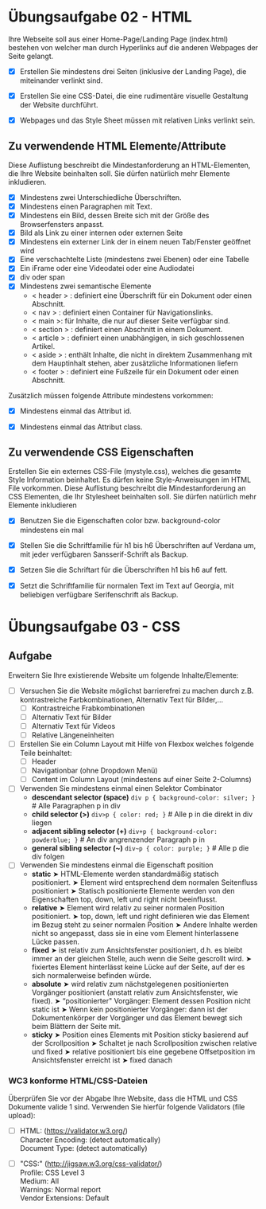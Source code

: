 # Übungsaufgabe 02 - HTML

Ihre Webseite soll aus einer Home-Page/Landing Page (index.html) bestehen von welcher man durch Hyperlinks auf die anderen Webpages der Seite gelangt.

- [x] Erstellen Sie mindestens drei Seiten (inklusive der Landing Page), die miteinander verlinkt sind.
- [x] Erstellen Sie eine CSS-Datei, die eine rudimentäre visuelle Gestaltung der Website durchführt.
- [x] Webpages und das Style Sheet müssen mit relativen Links verlinkt sein.


## Zu verwendende HTML Elemente/Attribute

Diese Auflistung beschreibt die Mindestanforderung an HTML-Elementen, die Ihre Website beinhalten soll. Sie dürfen natürlich mehr Elemente inkludieren.

- [x] Mindestens zwei Unterschiedliche Überschriften.
- [x] Mindestens einen Paragraphen mit Text.
- [x] Mindestens ein Bild, dessen Breite sich mit der Größe des Browserfensters anpasst.
- [x] Bild als Link zu einer internen oder externen Seite
- [x] Mindestens ein externer Link der in einem neuen Tab/Fenster geöffnet wird
- [x] Eine verschachtelte Liste (mindestens zwei Ebenen) oder eine Tabelle
- [x] Ein iFrame oder eine Videodatei oder eine Audiodatei
- [x] div oder span
- [x] Mindestens zwei semantische Elemente
    * < header > : definiert eine Überschrift für ein Dokument oder einen Abschnitt.
    * < nav > : definiert einen Container für Navigationslinks.
    * < main >: für Inhalte, die nur auf dieser Seite verfügbar sind.
    * < section > : definiert einen Abschnitt in einem Dokument.
    * < article > : definiert einen unabhängigen, in sich geschlossenen Artikel.
    * < aside > : enthält Inhalte, die nicht in direktem Zusammenhang mit dem Hauptinhalt stehen, aber zusätzliche Informationen liefern
    * < footer > : definiert eine Fußzeile für ein Dokument oder einen Abschnitt.

Zusätzlich müssen folgende Attribute mindestens vorkommen:
- [x] Mindestens einmal das Attribut id.
- [x] Mindestens einmal das Attribut class.


## Zu verwendende CSS Eigenschaften

Erstellen Sie ein externes CSS-File (mystyle.css), welches die gesamte Style Information beinhaltet.
Es dürfen keine Style-Anweisungen im HTML File vorkommen. Diese Auflistung beschreibt die Mindestanforderung an CSS Elementen, die Ihr Stylesheet beinhalten soll. Sie dürfen natürlich mehr Elemente inkludieren

- [x] Benutzen Sie die Eigenschaften color bzw. background-color mindestens ein mal
- [x] Stellen Sie die Schriftfamilie für h1 bis h6 Überschriften auf Verdana um, mit jeder verfügbaren Sansserif-Schrift als Backup.
- [x] Setzen Sie die Schriftart für die Überschriften h1 bis h6 auf fett.
- [x] Setzt die Schriftfamilie für normalen Text im Text auf Georgia, mit beliebigen verfügbare Serifenschrift als Backup.


# Übungsaufgabe 03 - CSS

## Aufgabe
Erweitern Sie Ihre existierende Website um folgende Inhalte/Elemente:
- [ ] Versuchen Sie die Website möglichst barrierefrei zu machen durch z.B. kontrastreiche Farbkombinationen, Alternativ Text für Bilder,...
    - [ ] Kontrastreiche Frabkombinationen
    - [ ] Alternativ Text für Bilder
    - [ ] Alternativ Text für Videos
    - [ ] Relative Längeneinheiten
- [ ] Erstellen Sie ein Column Layout mit Hilfe von Flexbox welches folgende Teile beinhaltet:
    - [ ] Header
    - [ ] Navigationbar (ohne Dropdown Menü)
    - [ ] Content im Column Layout (mindestens auf einer Seite 2-Columns)
- [ ] Verwenden Sie mindestens einmal einen Selektor Combinator
    * **descendant selector (space)** 
    `div p { background-color: silver; }` # Alle Paragraphen p in div
    * **child selector (>)**
    `div>p { color: red; }` # Alle p in die direkt in div liegen
    * **adjacent sibling selector (+)**
    `div+p { background-color: powderblue; }` # An div angrenzender Paragraph p in
    * **general sibling selector (~)**
    `div~p { color: purple; }` # Alle p die div folgen
- [ ] Verwenden Sie mindestens einmal die Eigenschaft position
    * **static** 
        ➤ HTML-Elemente werden standardmäßig statisch positioniert.
        ➤ Element wird entsprechend dem normalen Seitenfluss positioniert
        ➤ Statisch positionierte Elemente werden von den Eigenschaften top, down, left und right nicht beeinflusst.
    * **relative**
        ➤ Element wird relativ zu seiner normalen Position positioniert.
        ➤ top, down, left und right definieren wie das Element im Bezug steht zu seiner normalen Position
        ➤ Andere Inhalte werden nicht so angepasst, dass sie in eine vom Element hinterlassene Lücke passen.
    * **fixed**
        ➤ ist relativ zum Ansichtsfenster positioniert, d.h. es bleibt immer an der gleichen Stelle, auch wenn die Seite gescrollt wird.
        ➤ fixiertes Element hinterlässt keine Lücke auf der Seite, auf der es sich normalerweise befinden würde.
    * **absolute**
        ➤ wird relativ zum nächstgelegenen positionierten Vorgänger positioniert (anstatt relativ zum Ansichtsfenster, wie fixed).
        ➤ “positionierter" Vorgänger: Element dessen Position nicht static ist
        ➤ Wenn kein positionierter Vorgänger: dann ist der Dokumentenkörper der Vorgänger und das Element bewegt sich beim Blättern der Seite mit.
    * **sticky**
        ➤ Position eines Elements mit Position sticky basierend auf der Scrollposition
        ➤ Schaltet je nach Scrollposition zwischen relative und fixed
        ➤ relative positioniert bis eine gegebene Offsetposition im Ansichtsfenster erreicht ist
        ➤ fixed danach




### WC3 konforme HTML/CSS-Dateien

Überprüfen Sie vor der Abgabe Ihre Website, dass die HTML und CSS Dokumente valide 1 sind.
Verwenden Sie hierfür folgende Validators (file upload):
- [ ] HTML: (https://validator.w3.org/)  
Character Encoding: (detect automatically)\
Document Type: (detect automatically)

- [ ] "CSS:" (http://jigsaw.w3.org/css-validator/)  
Profile: CSS Level 3\
Medium: All\
Warnings: Normal report\
Vendor Extensions: Default
